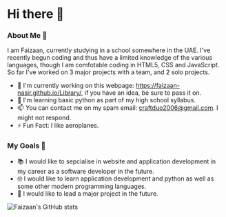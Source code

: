 # Hi there 👋
### About Me 🤘
I am Faizaan, currently studying in a school somewhere in the UAE. I've recently begun coding and thus have a limited knowledge of the various languages, though I am comfotable coding in HTML5, CSS and JavaScript. So far I've worked on 3 major projects with a team, and 2 solo projects.
- 🔬 I'm currently working on this webpage: https://faizaan-nasir.github.io/Library/, if you have an idea, be sure to pass it on.
- 🏫 I'm learning basic python as part of my high school syllabus.
- 📫 You can contact me on my spam email: craftduo2006@gmail.com. I might not respond.
- ⚡ Fun Fact: I like aeroplanes. 

### My Goals 🔭
- 📚 I would like to sepcialise in website and application development in my career as a software developer in the future. 
- 🤓 I would like to learn application development and python as well as some other modern programming languages. 
- 👑 I would like to lead a major project in the future. 

![Faizaan's GitHub stats](https://github-readme-stats.vercel.app/api?username=Faizaan-Nasir)

